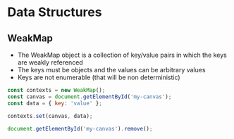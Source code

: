 # Data Structures

## WeakMap

* The WeakMap object is a collection of key/value pairs in which the keys are weakly referenced
* The keys must be objects and the values can be arbitrary values
* Keys are not enumerable (that will be non deterministic)

```js
const contexts = new WeakMap();
const canvas = document.getElementById('my-canvas');
const data = { key: 'value' };

contexts.set(canvas, data);
```

```js
document.getElementById('my-canvas').remove();
```
